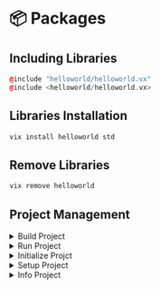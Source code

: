 # 📦 Packages

## Including Libraries

```cpp
@include "helloworld/helloworld.vx"
@include <helloworld/helloworld.vx>
```

## Libraries Installation

```bash
vix install helloworld std
```

## Remove Libraries

```bash
vix remove helloworld
```

## Project Management

<details>

<summary>Build Project</summary>

```cmake
vix prj build
```

</details>

<details>

<summary>Run Project</summary>

```cmake
vix prj run
```

</details>

<details>

<summary>Initialize Projct</summary>

<pre class="language-cpp"><code class="lang-cpp"><strong>vix prj init
</strong><strong>//Name: 
</strong><strong>//Version: 
</strong><strong>//Authors: 
</strong><strong>//Description: 
</strong><strong>//Dependencies: </strong></code></pre>

</details>

<details>

<summary>Setup Project</summary>

```cpp
vix prj setup
//install dependencies
```

</details>

<details>

<summary>Info Project</summary>

```cpp
vix prj info
//Name: 
//Version: 
//Authors: 
//Description: 
//Dependencies: 
```

</details>
